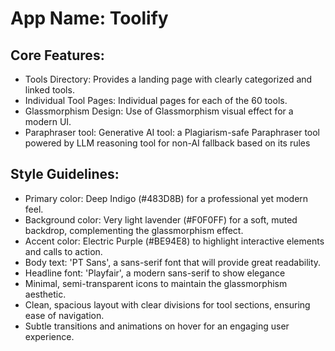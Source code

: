 # **App Name**: Toolify

## Core Features:

- Tools Directory: Provides a landing page with clearly categorized and linked tools.
- Individual Tool Pages: Individual pages for each of the 60 tools.
- Glassmorphism Design: Use of Glassmorphism visual effect for a modern UI.
- Paraphraser tool: Generative AI tool: a Plagiarism-safe Paraphraser tool powered by LLM reasoning tool for non-AI fallback based on its rules

## Style Guidelines:

- Primary color: Deep Indigo (#483D8B) for a professional yet modern feel.
- Background color: Very light lavender (#F0F0FF) for a soft, muted backdrop, complementing the glassmorphism effect.
- Accent color: Electric Purple (#BE94E8) to highlight interactive elements and calls to action.
- Body text: 'PT Sans', a sans-serif font that will provide great readability.
- Headline font: 'Playfair', a modern sans-serif to show elegance
- Minimal, semi-transparent icons to maintain the glassmorphism aesthetic.
- Clean, spacious layout with clear divisions for tool sections, ensuring ease of navigation.
- Subtle transitions and animations on hover for an engaging user experience.
